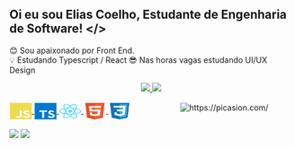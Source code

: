 ## Oi eu sou Elias Coelho, Estudante de Engenharia de Software! &#60;/&#62;

😊 Sou apaixonado por Front End.<br>
💡 Estudando Typescript / React 
😎 Nas horas vagas estudando UI/UX Design

<div align="center">
  <a href="https://www.linkedin.com/in/elias-coelho-287628178/">
  <img height="180em" src="https://github-readme-stats.vercel.app/api?username=EliasDev1&show_icons=true&theme=dark&include_all_commits=true&count_private=true"/>
  <img height="180em" src="https://github-readme-stats.vercel.app/api/top-langs/?username=EliasDev1&layout=compact&langs_count=7&theme=dark"/>
</div>
<div style="display: inline_block"><br>
  <img align="center" alt="Rafa-Js" height="30" width="40" src="https://raw.githubusercontent.com/devicons/devicon/master/icons/javascript/javascript-plain.svg">
  <img align="center" alt="Rafa-Ts" height="30" width="40" src="https://raw.githubusercontent.com/devicons/devicon/master/icons/typescript/typescript-plain.svg">
  <img align="center" alt="Rafa-React" height="30" width="40" src="https://raw.githubusercontent.com/devicons/devicon/master/icons/react/react-original.svg">
  <img align="center" alt="Rafa-HTML" height="30" width="40" src="https://raw.githubusercontent.com/devicons/devicon/master/icons/html5/html5-original.svg">
  <img align="center" alt="Rafa-CSS" height="30" width="40" src="https://raw.githubusercontent.com/devicons/devicon/master/icons/css3/css3-original.svg">
  <a href="https://picasion.com/"><img align="right" src="https://i.picasion.com/pic92/17731c1bb78316d437fa41b4fbcad0e0.gif" width="200" height="200" border="0" alt="https://picasion.com/" /></a><br />
  <br>
   <a href="https://www.instagram.com/zjuunnior/" target="_blank"><img src="https://img.shields.io/badge/-Instagram-%23E4405F?style=for-the-badge&logo=instagram&logoColor=white" target="_blank"></a>
  <a href="https://www.linkedin.com/in/elias-coelho-287628178/" target="_blank"><img src="https://img.shields.io/badge/-LinkedIn-%230077B5?style=for-the-badge&logo=linkedin&logoColor=white" target="_blank"></a> 
</div>
  
   ##
 
<div> 

 
